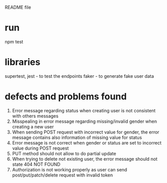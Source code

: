 README file
# run #
npm test

# libraries #
supertest, jest - to test the endpoints
faker - to generate fake user data

# defects and problems found #
1. Error message regarding status when creating user is not consistent with others messages 
2. Misspealing in error message regarding missing/invalid gender when creating a new user
3. When sending POST request with incorrect value for gender, the error message contains also information of missing value for status 
4. Error message is not correct when gender or status are set to incorrect value during POST request
5. PUT method should not allow to do partial update
6. When trying to delete not existing user, the error message should not state 404 NOT FOUND
7. Authorization is not working properly as user can send post/put/patch/delete request with invalid token